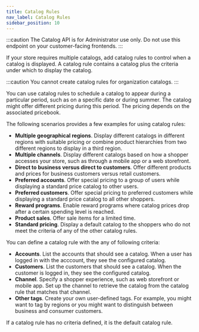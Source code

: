 ```yaml
---
title: Catalog Rules
nav_label: Catalog Rules
sidebar_position: 10
---
```


:::caution
The Catalog API is for Administrator use only. Do not use this endpoint on your customer-facing frontends.
:::

If your store requires multiple catalogs, add catalog rules to control when a catalog is displayed. A catalog rule contains a catalog plus the criteria under which to display the catalog.

:::caution
You cannot create catalog rules for organization catalogs.
:::

You can use catalog rules to schedule a catalog to appear during a particular period, such as on a specific date or during summer. The catalog might offer different pricing during this period. The pricing depends on the associated pricebook.

The following scenarios provides a few examples for using catalog rules:

- **Multiple geographical regions**. Display different catalogs in different regions with suitable pricing or combine product hierarchies from two different regions to display in a third region.
- **Multiple channels**. Display different catalogs based on how a shopper accesses your store, such as through a mobile app or a web storefront.
- **Direct to business versus direct to customers**. Offer different products and prices for business customers versus retail customers.
- **Preferred accounts**. Offer special pricing to a group of users while displaying a standard price catalog to other users.
- **Preferred customers**. Offer special pricing to preferred customers while displaying a standard price catalog to all other shoppers.
- **Reward programs**. Enable reward programs where catalog prices drop after a certain spending level is reached.
- **Product sales**. Offer sale items for a limited time.
- **Standard pricing**. Display a default catalog to the shoppers who do not meet the criteria of any of the other catalog rules.

You can define a catalog rule with the any of following criteria:

- **Accounts**. List the accounts that should see a catalog. When a user has logged in with the acccount, they see the configured catalog.
- **Customers**. List the customers that should see a catalog. When the customer is logged in, they see the configured catalog.
- **Channel**. Specify a shopper experience, such as web storefront or mobile app. Set up the channel to retrieve the catalog from the catalog rule that matches that channel.
- **Other tags**. Create your own user-defined tags. For example, you might want to tag by regions or you might want to distinguish between business and consumer customers.

If a catalog rule has no criteria defined, it is the default catalog rule.

